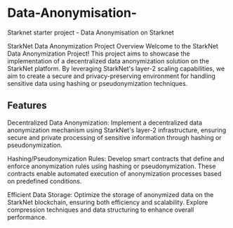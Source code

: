 # Data-Anonymisation-
Starknet starter project - Data Anonymisation on Starknet

StarkNet Data Anonymization Project
Overview
Welcome to the StarkNet Data Anonymization Project! This project aims to showcase the implementation of a decentralized data anonymization solution on the StarkNet platform. By leveraging StarkNet's layer-2 scaling capabilities, we aim to create a secure and privacy-preserving environment for handling sensitive data using hashing or pseudonymization techniques.

Features
-
Decentralized Data Anonymization: Implement a decentralized data anonymization mechanism using StarkNet's layer-2 infrastructure, ensuring secure and private processing of sensitive information through hashing or pseudonymization.

Hashing/Pseudonymization Rules: Develop smart contracts that define and enforce anonymization rules using hashing or pseudonymization. These contracts enable automated execution of anonymization processes based on predefined conditions.

Efficient Data Storage: Optimize the storage of anonymized data on the StarkNet blockchain, ensuring both efficiency and scalability. Explore compression techniques and data structuring to enhance overall performance.
